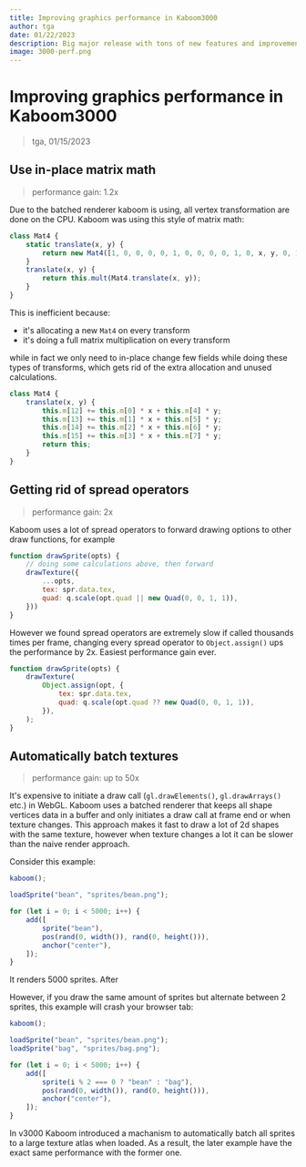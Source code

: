 ```yaml
---
title: Improving graphics performance in Kaboom3000
author: tga
date: 01/22/2023
description: Big major release with tons of new features and improvements.
image: 3000-perf.png
---
```


# Improving graphics performance in Kaboom3000

> tga, 01/15/2023

## Use in-place matrix math

> performance gain: 1.2x

Due to the batched renderer kaboom is using, all vertex transformation are done on the CPU. Kaboom was using this style of matrix math:

```js
class Mat4 {
    static translate(x, y) {
        return new Mat4([1, 0, 0, 0, 0, 1, 0, 0, 0, 0, 1, 0, x, y, 0, 1]);
    }
    translate(x, y) {
        return this.mult(Mat4.translate(x, y));
    }
}
```

This is inefficient because:

-   it's allocating a new `Mat4` on every transform
-   it's doing a full matrix multiplication on every transform

while in fact we only need to in-place change few fields while doing these types of transforms, which gets rid of the extra allocation and unused calculations.

```js
class Mat4 {
    translate(x, y) {
        this.m[12] += this.m[0] * x + this.m[4] * y;
        this.m[13] += this.m[1] * x + this.m[5] * y;
        this.m[14] += this.m[2] * x + this.m[6] * y;
        this.m[15] += this.m[3] * x + this.m[7] * y;
        return this;
    }
}
```

## Getting rid of spread operators

> performance gain: 2x

Kaboom uses a lot of spread operators to forward drawing options to other draw functions, for example

```js
function drawSprite(opts) {
    // doing some calculations above, then forward
    drawTexture({
        ...opts,
        tex: spr.data.tex,
        quad: q.scale(opt.quad || new Quad(0, 0, 1, 1)),
    }))
}
```

However we found spread operators are extremely slow if called thousands times per frame, changing every spread operator to `Object.assign()` ups the performance by 2x. Easiest performance gain ever.

```js
function drawSprite(opts) {
    drawTexture(
        Object.assign(opt, {
            tex: spr.data.tex,
            quad: q.scale(opt.quad ?? new Quad(0, 0, 1, 1)),
        }),
    );
}
```

## Automatically batch textures

> performance gain: up to 50x

It's expensive to initiate a draw call (`gl.drawElements()`, `gl.drawArrays()` etc.) in WebGL. Kaboom uses a batched renderer that keeps all shape vertices data in a buffer and only initiates a draw call at frame end or when texture changes. This approach makes it fast to draw a lot of 2d shapes with the same texture, however when texture changes a lot it can be slower than the naive render approach.

Consider this example:

```js
kaboom();

loadSprite("bean", "sprites/bean.png");

for (let i = 0; i < 5000; i++) {
    add([
        sprite("bean"),
        pos(rand(0, width()), rand(0, height())),
        anchor("center"),
    ]);
}
```

It renders 5000 sprites. After

However, if you draw the same amount of sprites but alternate between 2 sprites, this example will crash your browser tab:

```js
kaboom();

loadSprite("bean", "sprites/bean.png");
loadSprite("bag", "sprites/bag.png");

for (let i = 0; i < 5000; i++) {
    add([
        sprite(i % 2 === 0 ? "bean" : "bag"),
        pos(rand(0, width()), rand(0, height())),
        anchor("center"),
    ]);
}
```

In v3000 Kaboom introduced a machanism to automatically batch all sprites to a large texture atlas when loaded. As a result, the later example have the exact same performance with the former one.
